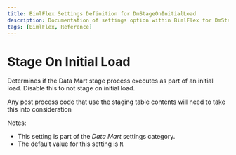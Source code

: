 ```yaml
---
title: BimlFlex Settings Definition for DmStageOnInitialLoad
description: Documentation of settings option within BimlFlex for DmStageOnInitialLoad
tags: [BimlFlex, Reference]
---
```


# Stage On Initial Load

Determines if the Data Mart stage process executes as part of an initial load. Disable this to not stage on initial load.

Any post process code that use the staging table contents will need to take this into consideration

Notes:

* This setting is part of the *Data Mart* settings category.
* The default value for this setting is `N`.
